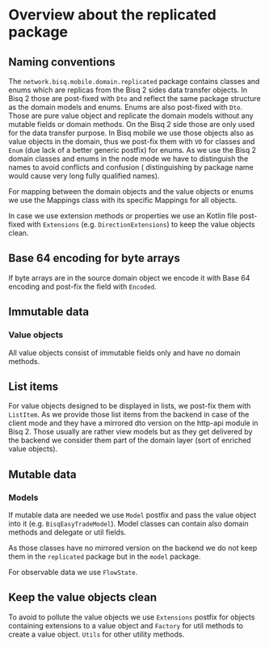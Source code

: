 # Overview about the replicated package

## Naming conventions

The `network.bisq.mobile.domain.replicated` package contains classes and enums which are replicas from the Bisq 2 sides data transfer
objects.
In Bisq 2 those are post-fixed with `Dto` and reflect the same package structure as the domain models and enums. Enums are also post-fixed
with `Dto`.
Those are pure value object and replicate the domain models without any mutable fields or domain methods.
On the Bisq 2 side those are only used for the data transfer purpose.
In Bisq mobile we use those objects also as value objects in the domain, thus we post-fix them with `VO` for classes and `Enum` (due lack of
a better generic postfix) for enums.
As we use the Bisq 2 domain classes and enums in the node mode we have to distinguish the names to avoid conflicts and confusion (
distinguishing by package name would cause very long fully qualified names).

For mapping between the domain objects and the value objects or enums we use the Mappings class with its specific Mappings for all objects.

In case we use extension methods or properties we use an Kotlin file post-fixed with `Extensions` (e.g. `DirectionExtensions`) to keep the
value objects clean.

## Base 64 encoding for byte arrays

If byte arrays are in the source domain object we encode it with Base 64 encoding and post-fix the field with `Encoded`.

## Immutable data

### Value objects

All value objects consist of immutable fields only and have no domain methods.

## List items

For value objects designed to be displayed in lists, we post-fix them with `ListItem`.
As we provide those list items from the backend in case of the client mode and they have a mirrored dto version on the http-api module in
Bisq 2.
Those usually are rather view models but as they get delivered by the backend we consider them part of the domain layer (sort of enriched
value objects).

## Mutable data

### Models

If mutable data are needed we use `Model` postfix and pass the value object into it (e.g. `BisqEasyTradeModel`).
Model classes can contain also domain methods and delegate or util fields.

As those classes have no mirrored version on the backend we do not keep them in the `replicated` package but in the `model` package.

For observable data we use `FlowState`.

## Keep the value objects clean

To avoid to pollute the value objects we use `Extensions` postfix for objects containing extensions to a value object and `Factory` for util
methods to create a value object. `Utils` for other utility methods. 

